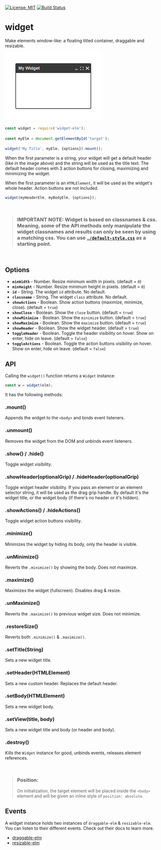 [![License: MIT](https://img.shields.io/badge/License-MIT-blue.svg)](https://opensource.org/licenses/MIT)
[![Build Status](https://travis-ci.org/taitulism/widget.svg?branch=master)](https://travis-ci.org/taitulism/widget)

widget
======
Make elements window-like: a floating titled container, draggable and resizable.

![widget-elm example](widget-example.png)

```js
const widget = require('widget-elm');

const myElm = document.getElementById('target');

widget('My Title', myElm, {options}).mount();
```

When the first parameter is a string, your widget will get a default header (like in the image above) and the string will be used as the title text. The default header comes with 3 action buttons for closing, maximizing and minimizing the widget.

When the first parameter is an `HTMLElement`, it will be used as the widget's whole header. Action buttons are not included.

```js
widget(myHeaderElm, myBodyElm, {options});
```

&nbsp;

>### **IMPORTANT NOTE:** Widget is based on classnames & css. Meaning, some of the API methods only manipulate the widget classnames and results can only be seen by using a matching css. You can use [`./default-style.css`](./default-style.css) as a starting point.

&nbsp;

## Options

* **`minWidth`** - Number. Resize minimum width in pixels. (default = `0`)
* **`minHeight`** - Number. Resize minimum height in pixels. (default = `0`)
* **`id`** - String. The widget `id` attribute. No default.
* **`classname`** - String. The widget `class` attribute. No default.
* **`showActions`** - Boolean. Show action buttons (maximize, minimize, close). (default = `true`)
* **`showClose`** - Boolean. Show the `close` button. (default = `true`)
* **`showMinimize`** - Boolean. Show the `minimize` button. (default = `true`)
* **`showMaximize`** - Boolean. Show the `maximize` button. (default = `true`)
* **`showHeader`** - Boolean. Show the widget header. (default = `true`)
* **`toggleHeader`** - Boolean. Toggle the header visibility on hover. Show on enter, hide on leave. (default = `false`)
* **`toggleActions`** - Boolean. Toggle the action buttons visibility on hover. Show on enter, hide on leave. (default = `false`)


## API

Calling the `widget()` function returns a `Widget` instance: 
```js
const w = widget(elm);
```
It has the following methods:

### **.mount()**
Appends the widget to the `<body>` and binds event listeners.

### **.unmount()**
Removes the widget from the DOM and unbinds event listeners.

### **.show() / .hide()**
Toggle widget visibility.

### **.showHeader(optionalGrip) / .hideHeader(optionalGrip)**
Toggle widget header visibility. If you pass an element or an element selector string, it will be used as the drag grip handle. By default it's the widget title, or the widget body (if there's no header or it's hidden).

### **.showActions() / .hideActions()**
Toggle widget action buttons visibility.

### **.minimize()**
Minimizes the widget by hiding its body, only the header is visible.

### **.unMinimize()**
Reverts the `.minimize()` by showing the body. Does not maximize.

### **.maximize()**
Maximizes the widget (fullscreen). Disables drag & resize.

### **.unMaximize()**
Reverts the `.maximize()` to previous widget size. Does not minimize.

### **.restoreSize()**
Reverts both `.minimize()` & `.maximize()`.

### **.setTitle(String)**
Sets a new widget title.

### **.setHeader(HTMLElement)**
Sets a new custom header. Replaces the default header.

### **.setBody(HTMLElement)**
Sets a new widget body.

### **.setView(title, body)**
Sets a new widget title and body (or header and body).

### **.destroy()**
Kills the `Widget` instance for good, unbinds events, releases element references.



&nbsp;

>### Position:
>On initialization, the target element will be placed inside the `<body>` element and will be given an inline style of `position: absolute`.


## Events
A widget instance holds two instances of `draggable-elm` & `resizable-elm`. You can listen to their different events. Check out their docs to learn more.
* [draggable-elm](https://www.npmjs.com/package/draggable-elm)
* [resizable-elm](https://www.npmjs.com/package/resizable-elm)
